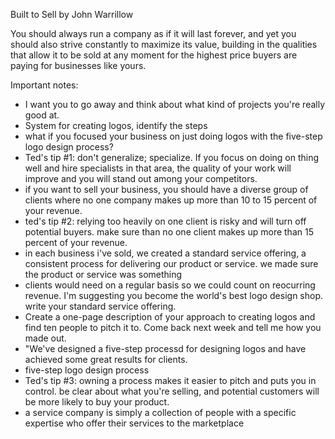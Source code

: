 Built to Sell by John Warrillow

You should always run a company as if it will last forever, and yet you should also strive constantly to maximize its value, building in the qualities that allow it to be sold
at any moment for the highest price buyers are paying for businesses like yours.

Important notes:
- I want you to go away and think about what kind of projects you're really good at.
- System for creating logos, identify the steps
- what if you focused your business on just doing logos with the five-step logo design process?
- Ted's tip #1: don't generalize; specialize. If you focus on doing on thing well and hire specialists in that area, the quality of your work will improve
  and you will stand out among your competitors.
- if you want to sell your business, you should have a diverse group of clients where no one company makes up more than 10 to 15 percent of your revenue.
- ted's tip #2: relying too heavily on one client is risky and will turn off potential buyers. make sure than no one client makes up more than 15 percent of your revenue.
- in each business i've sold, we created a standard service offering, a consistent process for delivering our product or service. we made sure the product or service was something
- clients would need on a regular basis so we could count on reocurring revenue. I'm suggesting you become the world's best logo design shop. write your standard service offering.
- Create a one-page description of your approach to creating logos and find ten people to pitch it to. Come back next week and tell me how you made out.
- "We've designed a five-step processd for designing logos and have achieved some great results for clients.
- five-step logo design process
- Ted's tip #3: owning a process makes it easier to pitch and puts you in control. be clear about what you're selling, and potential customers will be more likely to buy your product.
- a service company is simply a collection of people with a specific expertise who offer their services to the marketplace
